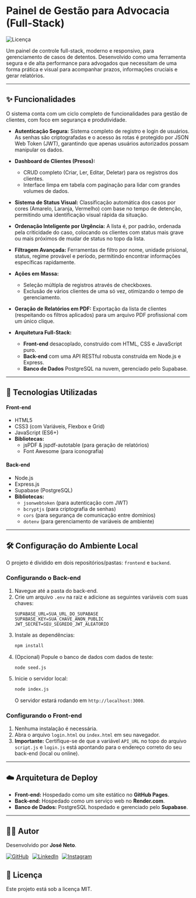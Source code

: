 # Painel de Gestão para Advocacia (Full-Stack)

![Licença](https://img.shields.io/badge/licença-MIT-blue.svg)

Um painel de controle full-stack, moderno e responsivo, para gerenciamento de casos de detentos. Desenvolvido como uma ferramenta segura e de alta performance para advogados que necessitam de uma forma prática e visual para acompanhar prazos, informações cruciais e gerar relatórios.

---

## ✨ Funcionalidades

O sistema conta com um ciclo completo de funcionalidades para gestão de clientes, com foco em segurança e produtividade.

-   **Autenticação Segura:** Sistema completo de registro e login de usuários. As senhas são criptografadas e o acesso às rotas é protegido por JSON Web Token (JWT), garantindo que apenas usuários autorizados possam manipular os dados.

-   **Dashboard de Clientes (Presos):**
    -   CRUD completo (Criar, Ler, Editar, Deletar) para os registros dos clientes.
    -   Interface limpa em tabela com paginação para lidar com grandes volumes de dados.

-   **Sistema de Status Visual:** Classificação automática dos casos por cores (Amarelo, Laranja, Vermelho) com base no tempo de detenção, permitindo uma identificação visual rápida da situação.

-   **Ordenação Inteligente por Urgência:** A lista é, por padrão, ordenada pela criticidade do caso, colocando os clientes com status mais grave ou mais próximos de mudar de status no topo da lista.

-   **Filtragem Avançada:** Ferramentas de filtro por nome, unidade prisional, status, regime provável e período, permitindo encontrar informações específicas rapidamente.

-   **Ações em Massa:**
    -   Seleção múltipla de registros através de checkboxes.
    -   Exclusão de vários clientes de uma só vez, otimizando o tempo de gerenciamento.

-   **Geração de Relatórios em PDF:** Exportação da lista de clientes (respeitando os filtros aplicados) para um arquivo PDF profissional com um único clique.

-   **Arquitetura Full-Stack:**
    -   **Front-end** desacoplado, construído com HTML, CSS e JavaScript puro.
    -   **Back-end** com uma API RESTful robusta construída em Node.js e Express.
    -   **Banco de Dados** PostgreSQL na nuvem, gerenciado pelo Supabase.

---

## 🚀 Tecnologias Utilizadas

#### **Front-end**
-   HTML5
-   CSS3 (com Variáveis, Flexbox e Grid)
-   JavaScript (ES6+)
-   **Bibliotecas:**
    -   jsPDF & jspdf-autotable (para geração de relatórios)
    -   Font Awesome (para iconografia)

#### **Back-end**
-   Node.js
-   Express.js
-   Supabase (PostgreSQL)
-   **Bibliotecas:**
    -   `jsonwebtoken` (para autenticação com JWT)
    * `bcryptjs` (para criptografia de senhas)
    * `cors` (para segurança de comunicação entre domínios)
    * `dotenv` (para gerenciamento de variáveis de ambiente)

---

## 🛠️ Configuração do Ambiente Local

O projeto é dividido em dois repositórios/pastas: `frontend` e `backend`.

### Configurando o Back-end
1.  Navegue até a pasta do back-end.
2.  Crie um arquivo `.env` na raiz e adicione as seguintes variáveis com suas chaves:
    ```
    SUPABASE_URL=SUA_URL_DO_SUPABASE
    SUPABASE_KEY=SUA_CHAVE_ANON_PUBLIC
    JWT_SECRET=SEU_SEGREDO_JWT_ALEATORIO
    ```
3.  Instale as dependências:
    ```bash
    npm install
    ```
4.  (Opcional) Popule o banco de dados com dados de teste:
    ```bash
    node seed.js
    ```
5.  Inicie o servidor local:
    ```bash
    node index.js
    ```
    O servidor estará rodando em `http://localhost:3000`.

### Configurando o Front-end
1.  Nenhuma instalação é necessária.
2.  Abra o arquivo `login.html` ou `index.html` em seu navegador.
3.  **Importante:** Certifique-se de que a variável `API_URL` no topo do arquivo `script.js` e `login.js` está apontando para o endereço correto do seu back-end (local ou online).

---

## ☁️ Arquitetura de Deploy

-   **Front-end:** Hospedado como um site estático no **GitHub Pages**.
-   **Back-end:** Hospedado como um serviço web no **Render.com**.
-   **Banco de Dados:** PostgreSQL hospedado e gerenciado pelo **Supabase**.

---

## 👨‍💻 Autor

Desenvolvido por **José Neto**.

<div style="display: flex; gap: 10px;">
    <a href="https://github.com/dev-netinho/" target="_blank">
        <img src="https://img.shields.io/badge/GitHub-100000?style=for-the-badge&logo=github&logoColor=white" alt="GitHub">
    </a>
    <a href="https://www.linkedin.com/in/jose-gc-neto/" target="_blank">
        <img src="https://img.shields.io/badge/LinkedIn-0077B5?style=for-the-badge&logo=linkedin&logoColor=white" alt="LinkedIn">
    </a>
    <a href="https://www.instagram.com/netinho_gc/" target="_blank">
        <img src="https://img.shields.io/badge/Instagram-E4405F?style=for-the-badge&logo=instagram&logoColor=white" alt="Instagram">
    </a>
</div>

## 📄 Licença

Este projeto está sob a licença MIT.